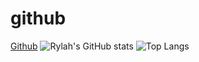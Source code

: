 # github
[Github](https://github.com/rylahs)
![Rylah's GitHub stats](https://github-readme-stats.vercel.app/api?username=rylahs&show_icons=true&theme=tokyonight)
![Top Langs](https://github-readme-stats.vercel.app/api/top-langs/?username=rylahs&layout=compact&theme=tokyonight)
